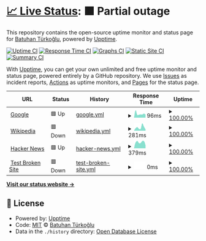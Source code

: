# [📈 Live Status](https://demo.upptime.js.org): <!--live status--> **🟧 Partial outage**

This repository contains the open-source uptime monitor and status page for [Batuhan Türkoğlu](https://demo.upptime.js.org), powered by [Upptime](https://github.com/upptime/upptime).

[![Uptime CI](https://github.com/Batuhantrkgl/upptime/workflows/Uptime%20CI/badge.svg)](https://github.com/Batuhantrkgl/upptime/actions?query=workflow%3A%22Uptime+CI%22)
[![Response Time CI](https://github.com/Batuhantrkgl/upptime/workflows/Response%20Time%20CI/badge.svg)](https://github.com/Batuhantrkgl/upptime/actions?query=workflow%3A%22Response+Time+CI%22)
[![Graphs CI](https://github.com/Batuhantrkgl/upptime/workflows/Graphs%20CI/badge.svg)](https://github.com/Batuhantrkgl/upptime/actions?query=workflow%3A%22Graphs+CI%22)
[![Static Site CI](https://github.com/Batuhantrkgl/upptime/workflows/Static%20Site%20CI/badge.svg)](https://github.com/Batuhantrkgl/upptime/actions?query=workflow%3A%22Static+Site+CI%22)
[![Summary CI](https://github.com/Batuhantrkgl/upptime/workflows/Summary%20CI/badge.svg)](https://github.com/Batuhantrkgl/upptime/actions?query=workflow%3A%22Summary+CI%22)

With [Upptime](https://upptime.js.org), you can get your own unlimited and free uptime monitor and status page, powered entirely by a GitHub repository. We use [Issues](https://github.com/Batuhantrkgl/upptime/issues) as incident reports, [Actions](https://github.com/Batuhantrkgl/upptime/actions) as uptime monitors, and [Pages](https://demo.upptime.js.org) for the status page.

<!--start: status pages-->
<!-- This summary is generated by Upptime (https://github.com/upptime/upptime) -->
<!-- Do not edit this manually, your changes will be overwritten -->
<!-- prettier-ignore -->
| URL | Status | History | Response Time | Uptime |
| --- | ------ | ------- | ------------- | ------ |
| <img alt="" src="https://favicons.githubusercontent.com/www.google.com" height="13"> [Google](https://www.google.com) | 🟩 Up | [google.yml](https://github.com/batuhantrkgl/upptime/commits/HEAD/history/google.yml) | <details><summary><img alt="Response time graph" src="./graphs/google/response-time-week.png" height="20"> 96ms</summary><br><a href="https://alright-turkey.ck/history/google"><img alt="Response time 79" src="https://img.shields.io/endpoint?url=https%3A%2F%2Fraw.githubusercontent.com%2Fbatuhantrkgl%2Fupptime%2FHEAD%2Fapi%2Fgoogle%2Fresponse-time.json"></a><br><a href="https://alright-turkey.ck/history/google"><img alt="24-hour response time 79" src="https://img.shields.io/endpoint?url=https%3A%2F%2Fraw.githubusercontent.com%2Fbatuhantrkgl%2Fupptime%2FHEAD%2Fapi%2Fgoogle%2Fresponse-time-day.json"></a><br><a href="https://alright-turkey.ck/history/google"><img alt="7-day response time 96" src="https://img.shields.io/endpoint?url=https%3A%2F%2Fraw.githubusercontent.com%2Fbatuhantrkgl%2Fupptime%2FHEAD%2Fapi%2Fgoogle%2Fresponse-time-week.json"></a><br><a href="https://alright-turkey.ck/history/google"><img alt="30-day response time 85" src="https://img.shields.io/endpoint?url=https%3A%2F%2Fraw.githubusercontent.com%2Fbatuhantrkgl%2Fupptime%2FHEAD%2Fapi%2Fgoogle%2Fresponse-time-month.json"></a><br><a href="https://alright-turkey.ck/history/google"><img alt="1-year response time 79" src="https://img.shields.io/endpoint?url=https%3A%2F%2Fraw.githubusercontent.com%2Fbatuhantrkgl%2Fupptime%2FHEAD%2Fapi%2Fgoogle%2Fresponse-time-year.json"></a></details> | <details><summary><a href="https://alright-turkey.ck/history/google">100.00%</a></summary><a href="https://alright-turkey.ck/history/google"><img alt="All-time uptime 100.00%" src="https://img.shields.io/endpoint?url=https%3A%2F%2Fraw.githubusercontent.com%2Fbatuhantrkgl%2Fupptime%2FHEAD%2Fapi%2Fgoogle%2Fuptime.json"></a><br><a href="https://alright-turkey.ck/history/google"><img alt="24-hour uptime 100.00%" src="https://img.shields.io/endpoint?url=https%3A%2F%2Fraw.githubusercontent.com%2Fbatuhantrkgl%2Fupptime%2FHEAD%2Fapi%2Fgoogle%2Fuptime-day.json"></a><br><a href="https://alright-turkey.ck/history/google"><img alt="7-day uptime 100.00%" src="https://img.shields.io/endpoint?url=https%3A%2F%2Fraw.githubusercontent.com%2Fbatuhantrkgl%2Fupptime%2FHEAD%2Fapi%2Fgoogle%2Fuptime-week.json"></a><br><a href="https://alright-turkey.ck/history/google"><img alt="30-day uptime 100.00%" src="https://img.shields.io/endpoint?url=https%3A%2F%2Fraw.githubusercontent.com%2Fbatuhantrkgl%2Fupptime%2FHEAD%2Fapi%2Fgoogle%2Fuptime-month.json"></a><br><a href="https://alright-turkey.ck/history/google"><img alt="1-year uptime 100.00%" src="https://img.shields.io/endpoint?url=https%3A%2F%2Fraw.githubusercontent.com%2Fbatuhantrkgl%2Fupptime%2FHEAD%2Fapi%2Fgoogle%2Fuptime-year.json"></a></details>
| <img alt="" src="https://favicons.githubusercontent.com/en.wikipedia.org" height="13"> [Wikipedia](https://en.wikipedia.org) | 🟥 Down | [wikipedia.yml](https://github.com/batuhantrkgl/upptime/commits/HEAD/history/wikipedia.yml) | <details><summary><img alt="Response time graph" src="./graphs/wikipedia/response-time-week.png" height="20"> 281ms</summary><br><a href="https://alright-turkey.ck/history/wikipedia"><img alt="Response time 240" src="https://img.shields.io/endpoint?url=https%3A%2F%2Fraw.githubusercontent.com%2Fbatuhantrkgl%2Fupptime%2FHEAD%2Fapi%2Fwikipedia%2Fresponse-time.json"></a><br><a href="https://alright-turkey.ck/history/wikipedia"><img alt="24-hour response time 107" src="https://img.shields.io/endpoint?url=https%3A%2F%2Fraw.githubusercontent.com%2Fbatuhantrkgl%2Fupptime%2FHEAD%2Fapi%2Fwikipedia%2Fresponse-time-day.json"></a><br><a href="https://alright-turkey.ck/history/wikipedia"><img alt="7-day response time 281" src="https://img.shields.io/endpoint?url=https%3A%2F%2Fraw.githubusercontent.com%2Fbatuhantrkgl%2Fupptime%2FHEAD%2Fapi%2Fwikipedia%2Fresponse-time-week.json"></a><br><a href="https://alright-turkey.ck/history/wikipedia"><img alt="30-day response time 244" src="https://img.shields.io/endpoint?url=https%3A%2F%2Fraw.githubusercontent.com%2Fbatuhantrkgl%2Fupptime%2FHEAD%2Fapi%2Fwikipedia%2Fresponse-time-month.json"></a><br><a href="https://alright-turkey.ck/history/wikipedia"><img alt="1-year response time 240" src="https://img.shields.io/endpoint?url=https%3A%2F%2Fraw.githubusercontent.com%2Fbatuhantrkgl%2Fupptime%2FHEAD%2Fapi%2Fwikipedia%2Fresponse-time-year.json"></a></details> | <details><summary><a href="https://alright-turkey.ck/history/wikipedia">100.00%</a></summary><a href="https://alright-turkey.ck/history/wikipedia"><img alt="All-time uptime 100.00%" src="https://img.shields.io/endpoint?url=https%3A%2F%2Fraw.githubusercontent.com%2Fbatuhantrkgl%2Fupptime%2FHEAD%2Fapi%2Fwikipedia%2Fuptime.json"></a><br><a href="https://alright-turkey.ck/history/wikipedia"><img alt="24-hour uptime 100.00%" src="https://img.shields.io/endpoint?url=https%3A%2F%2Fraw.githubusercontent.com%2Fbatuhantrkgl%2Fupptime%2FHEAD%2Fapi%2Fwikipedia%2Fuptime-day.json"></a><br><a href="https://alright-turkey.ck/history/wikipedia"><img alt="7-day uptime 100.00%" src="https://img.shields.io/endpoint?url=https%3A%2F%2Fraw.githubusercontent.com%2Fbatuhantrkgl%2Fupptime%2FHEAD%2Fapi%2Fwikipedia%2Fuptime-week.json"></a><br><a href="https://alright-turkey.ck/history/wikipedia"><img alt="30-day uptime 100.00%" src="https://img.shields.io/endpoint?url=https%3A%2F%2Fraw.githubusercontent.com%2Fbatuhantrkgl%2Fupptime%2FHEAD%2Fapi%2Fwikipedia%2Fuptime-month.json"></a><br><a href="https://alright-turkey.ck/history/wikipedia"><img alt="1-year uptime 100.00%" src="https://img.shields.io/endpoint?url=https%3A%2F%2Fraw.githubusercontent.com%2Fbatuhantrkgl%2Fupptime%2FHEAD%2Fapi%2Fwikipedia%2Fuptime-year.json"></a></details>
| <img alt="" src="https://favicons.githubusercontent.com/news.ycombinator.com" height="13"> [Hacker News](https://news.ycombinator.com) | 🟩 Up | [hacker-news.yml](https://github.com/batuhantrkgl/upptime/commits/HEAD/history/hacker-news.yml) | <details><summary><img alt="Response time graph" src="./graphs/hacker-news/response-time-week.png" height="20"> 379ms</summary><br><a href="https://alright-turkey.ck/history/hacker-news"><img alt="Response time 303" src="https://img.shields.io/endpoint?url=https%3A%2F%2Fraw.githubusercontent.com%2Fbatuhantrkgl%2Fupptime%2FHEAD%2Fapi%2Fhacker-news%2Fresponse-time.json"></a><br><a href="https://alright-turkey.ck/history/hacker-news"><img alt="24-hour response time 191" src="https://img.shields.io/endpoint?url=https%3A%2F%2Fraw.githubusercontent.com%2Fbatuhantrkgl%2Fupptime%2FHEAD%2Fapi%2Fhacker-news%2Fresponse-time-day.json"></a><br><a href="https://alright-turkey.ck/history/hacker-news"><img alt="7-day response time 379" src="https://img.shields.io/endpoint?url=https%3A%2F%2Fraw.githubusercontent.com%2Fbatuhantrkgl%2Fupptime%2FHEAD%2Fapi%2Fhacker-news%2Fresponse-time-week.json"></a><br><a href="https://alright-turkey.ck/history/hacker-news"><img alt="30-day response time 338" src="https://img.shields.io/endpoint?url=https%3A%2F%2Fraw.githubusercontent.com%2Fbatuhantrkgl%2Fupptime%2FHEAD%2Fapi%2Fhacker-news%2Fresponse-time-month.json"></a><br><a href="https://alright-turkey.ck/history/hacker-news"><img alt="1-year response time 303" src="https://img.shields.io/endpoint?url=https%3A%2F%2Fraw.githubusercontent.com%2Fbatuhantrkgl%2Fupptime%2FHEAD%2Fapi%2Fhacker-news%2Fresponse-time-year.json"></a></details> | <details><summary><a href="https://alright-turkey.ck/history/hacker-news">100.00%</a></summary><a href="https://alright-turkey.ck/history/hacker-news"><img alt="All-time uptime 99.95%" src="https://img.shields.io/endpoint?url=https%3A%2F%2Fraw.githubusercontent.com%2Fbatuhantrkgl%2Fupptime%2FHEAD%2Fapi%2Fhacker-news%2Fuptime.json"></a><br><a href="https://alright-turkey.ck/history/hacker-news"><img alt="24-hour uptime 100.00%" src="https://img.shields.io/endpoint?url=https%3A%2F%2Fraw.githubusercontent.com%2Fbatuhantrkgl%2Fupptime%2FHEAD%2Fapi%2Fhacker-news%2Fuptime-day.json"></a><br><a href="https://alright-turkey.ck/history/hacker-news"><img alt="7-day uptime 100.00%" src="https://img.shields.io/endpoint?url=https%3A%2F%2Fraw.githubusercontent.com%2Fbatuhantrkgl%2Fupptime%2FHEAD%2Fapi%2Fhacker-news%2Fuptime-week.json"></a><br><a href="https://alright-turkey.ck/history/hacker-news"><img alt="30-day uptime 98.83%" src="https://img.shields.io/endpoint?url=https%3A%2F%2Fraw.githubusercontent.com%2Fbatuhantrkgl%2Fupptime%2FHEAD%2Fapi%2Fhacker-news%2Fuptime-month.json"></a><br><a href="https://alright-turkey.ck/history/hacker-news"><img alt="1-year uptime 99.90%" src="https://img.shields.io/endpoint?url=https%3A%2F%2Fraw.githubusercontent.com%2Fbatuhantrkgl%2Fupptime%2FHEAD%2Fapi%2Fhacker-news%2Fuptime-year.json"></a></details>
| <img alt="" src="https://favicons.githubusercontent.com/thissitedoesnotexist.koj.co" height="13"> [Test Broken Site](https://thissitedoesnotexist.koj.co) | 🟥 Down | [test-broken-site.yml](https://github.com/batuhantrkgl/upptime/commits/HEAD/history/test-broken-site.yml) | <details><summary><img alt="Response time graph" src="./graphs/test-broken-site/response-time-week.png" height="20"> 0ms</summary><br><a href="https://alright-turkey.ck/history/test-broken-site"><img alt="Response time 0" src="https://img.shields.io/endpoint?url=https%3A%2F%2Fraw.githubusercontent.com%2Fbatuhantrkgl%2Fupptime%2FHEAD%2Fapi%2Ftest-broken-site%2Fresponse-time.json"></a><br><a href="https://alright-turkey.ck/history/test-broken-site"><img alt="24-hour response time 0" src="https://img.shields.io/endpoint?url=https%3A%2F%2Fraw.githubusercontent.com%2Fbatuhantrkgl%2Fupptime%2FHEAD%2Fapi%2Ftest-broken-site%2Fresponse-time-day.json"></a><br><a href="https://alright-turkey.ck/history/test-broken-site"><img alt="7-day response time 0" src="https://img.shields.io/endpoint?url=https%3A%2F%2Fraw.githubusercontent.com%2Fbatuhantrkgl%2Fupptime%2FHEAD%2Fapi%2Ftest-broken-site%2Fresponse-time-week.json"></a><br><a href="https://alright-turkey.ck/history/test-broken-site"><img alt="30-day response time 0" src="https://img.shields.io/endpoint?url=https%3A%2F%2Fraw.githubusercontent.com%2Fbatuhantrkgl%2Fupptime%2FHEAD%2Fapi%2Ftest-broken-site%2Fresponse-time-month.json"></a><br><a href="https://alright-turkey.ck/history/test-broken-site"><img alt="1-year response time 0" src="https://img.shields.io/endpoint?url=https%3A%2F%2Fraw.githubusercontent.com%2Fbatuhantrkgl%2Fupptime%2FHEAD%2Fapi%2Ftest-broken-site%2Fresponse-time-year.json"></a></details> | <details><summary><a href="https://alright-turkey.ck/history/test-broken-site">100.00%</a></summary><a href="https://alright-turkey.ck/history/test-broken-site"><img alt="All-time uptime 100.00%" src="https://img.shields.io/endpoint?url=https%3A%2F%2Fraw.githubusercontent.com%2Fbatuhantrkgl%2Fupptime%2FHEAD%2Fapi%2Ftest-broken-site%2Fuptime.json"></a><br><a href="https://alright-turkey.ck/history/test-broken-site"><img alt="24-hour uptime 100.00%" src="https://img.shields.io/endpoint?url=https%3A%2F%2Fraw.githubusercontent.com%2Fbatuhantrkgl%2Fupptime%2FHEAD%2Fapi%2Ftest-broken-site%2Fuptime-day.json"></a><br><a href="https://alright-turkey.ck/history/test-broken-site"><img alt="7-day uptime 100.00%" src="https://img.shields.io/endpoint?url=https%3A%2F%2Fraw.githubusercontent.com%2Fbatuhantrkgl%2Fupptime%2FHEAD%2Fapi%2Ftest-broken-site%2Fuptime-week.json"></a><br><a href="https://alright-turkey.ck/history/test-broken-site"><img alt="30-day uptime 100.00%" src="https://img.shields.io/endpoint?url=https%3A%2F%2Fraw.githubusercontent.com%2Fbatuhantrkgl%2Fupptime%2FHEAD%2Fapi%2Ftest-broken-site%2Fuptime-month.json"></a><br><a href="https://alright-turkey.ck/history/test-broken-site"><img alt="1-year uptime 100.00%" src="https://img.shields.io/endpoint?url=https%3A%2F%2Fraw.githubusercontent.com%2Fbatuhantrkgl%2Fupptime%2FHEAD%2Fapi%2Ftest-broken-site%2Fuptime-year.json"></a></details>

<!--end: status pages-->

[**Visit our status website →**](https://demo.upptime.js.org)

## 📄 License

- Powered by: [Upptime](https://github.com/upptime/upptime)
- Code: [MIT](./LICENSE) © [Batuhan Türkoğlu](https://demo.upptime.js.org)
- Data in the `./history` directory: [Open Database License](https://opendatacommons.org/licenses/odbl/1-0/)
